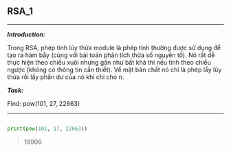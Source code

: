 
## RSA_1
---

**_Introduction:_**

Trong RSA, phép tính lũy thừa module là phép tính thường được sử dụng để tạo ra hàm bẫy (cùng với bài toán phân tích thừa số nguyên tố). Nó rất dễ thực hiện theo chiều xuôi nhưng gần như bất khả thi nếu tính theo chiều ngược (không có thông tin cần thiết).
Về mặt bản chất nó chỉ là phép lấy lũy thừa rồi lấy phần dư của nó khi chi cho n.

**_Task:_**

Find: pow(101, 27, 22663)

---

```python

print(pow(101, 17, 22663))

```

> 19906
